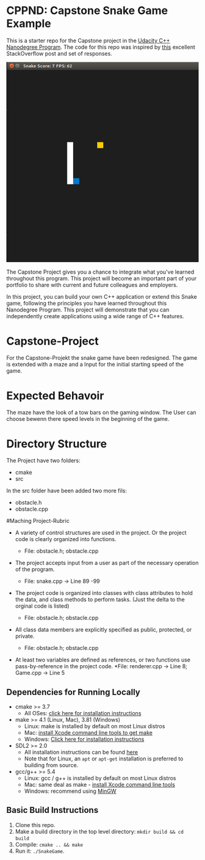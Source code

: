 # CPPND: Capstone Snake Game Example

This is a starter repo for the Capstone project in the [Udacity C++ Nanodegree Program](https://www.udacity.com/course/c-plus-plus-nanodegree--nd213). The code for this repo was inspired by [this](https://codereview.stackexchange.com/questions/212296/snake-game-in-c-with-sdl) excellent StackOverflow post and set of responses.

<img src="snake_game.gif"/>

The Capstone Project gives you a chance to integrate what you've learned throughout this program. This project will become an important part of your portfolio to share with current and future colleagues and employers.

In this project, you can build your own C++ application or extend this Snake game, following the principles you have learned throughout this Nanodegree Program. This project will demonstrate that you can independently create applications using a wide range of C++ features.
# Capstone-Project
For the Capstone-Projekt the snake game have been redesigned. The game is extended with a maze and a Input for the initial starting speed of the game. 

# Expected Behavoir 
The maze have the look of a tow bars on the gaming window. 
The User can choose bewenn there speed levels in the beginning of the game.

# Directory Structure
The Project have two folders:
* cmake
* src

In the src folder have been added two more fils:
* obstacle.h
* obstacle.cpp

#Maching Project-Rubric
* A variety of control structures are used in the project. Or the project code is clearly organized into functions.
    * File: obstacle.h; obstacle.cpp
    
* The project accepts input from a user as part of the necessary operation of the program.
    * File: snake.cpp ->  Line 89 -99     

* The project code is organized into classes with class attributes to hold the data, and class methods to perform tasks. (Just the delta to the orginal code is listed)
    * File: obstacle.h; obstacle.cpp

* All class data members are explicitly specified as public, protected, or private.
    * File: obstacle.h; obstacle.cpp

* At least two variables are defined as references, or two functions use pass-by-reference in the project code.
    *File: renderer.cpp -> Line 8; Game.cpp -> Line 5

## Dependencies for Running Locally
* cmake >= 3.7
  * All OSes: [click here for installation instructions](https://cmake.org/install/)
* make >= 4.1 (Linux, Mac), 3.81 (Windows)
  * Linux: make is installed by default on most Linux distros
  * Mac: [install Xcode command line tools to get make](https://developer.apple.com/xcode/features/)
  * Windows: [Click here for installation instructions](http://gnuwin32.sourceforge.net/packages/make.htm)
* SDL2 >= 2.0
  * All installation instructions can be found [here](https://wiki.libsdl.org/Installation)
  * Note that for Linux, an `apt` or `apt-get` installation is preferred to building from source.
* gcc/g++ >= 5.4
  * Linux: gcc / g++ is installed by default on most Linux distros
  * Mac: same deal as make - [install Xcode command line tools](https://developer.apple.com/xcode/features/)
  * Windows: recommend using [MinGW](http://www.mingw.org/)

## Basic Build Instructions

1. Clone this repo.
2. Make a build directory in the top level directory: `mkdir build && cd build`
3. Compile: `cmake .. && make`
4. Run it: `./SnakeGame`.